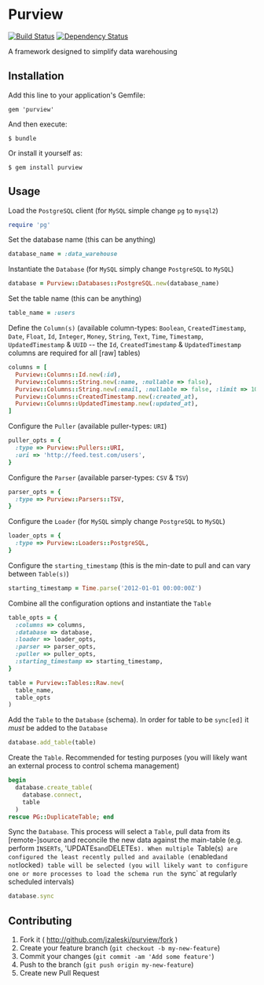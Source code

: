 # Purview

[![Build Status](https://secure.travis-ci.org/jzaleski/purview.png?branch=master)](http://travis-ci.org/jzaleski/purview)
[![Dependency Status](https://gemnasium.com/jzaleski/purview.png)](https://gemnasium.com/jzaleski/purview)

A framework designed to simplify data warehousing

## Installation

Add this line to your application's Gemfile:

    gem 'purview'

And then execute:

    $ bundle

Or install it yourself as:

    $ gem install purview

## Usage

Load the `PostgreSQL` client (for `MySQL` simple change `pg` to `mysql2`)
```ruby
require 'pg'
```

Set the database name (this can be anything)
```ruby
database_name = :data_warehouse
```

Instantiate the `Database` (for `MySQL` simply change `PostgreSQL` to `MySQL`)
```ruby
database = Purview::Databases::PostgreSQL.new(database_name)
```

Set the table name (this can be anything)
```ruby
table_name = :users
```

Define the `Column(s)` (available column-types: `Boolean`, `CreatedTimestamp`,
`Date`, `Float`, `Id`, `Integer`, `Money`, `String`, `Text`, `Time`, `Timestamp`,
`UpdatedTimestamp` & `UUID` -- the `Id`, `CreatedTimestamp` & `UpdatedTimestamp`
columns are required for all [raw] tables)
```ruby
columns = [
  Purview::Columns::Id.new(:id),
  Purview::Columns::String.new(:name, :nullable => false),
  Purview::Columns::String.new(:email, :nullable => false, :limit => 100),
  Purview::Columns::CreatedTimestamp.new(:created_at),
  Purview::Columns::UpdatedTimestamp.new(:updated_at),
]
```

Configure the `Puller` (available puller-types: `URI`)
```ruby
puller_opts = {
  :type => Purview::Pullers::URI,
  :uri => 'http://feed.test.com/users',
}
```

Configure the `Parser` (available parser-types: `CSV` & `TSV`)
```ruby
parser_opts = {
  :type => Purview::Parsers::TSV,
}
```

Configure the `Loader` (for `MySQL` simply change `PostgreSQL` to `MySQL`)
```ruby
loader_opts = {
  :type => Purview::Loaders::PostgreSQL,
}
```

Configure the `starting_timestamp` (this is the min-date to pull and can vary
between `Table(s)`)
```ruby
starting_timestamp = Time.parse('2012-01-01 00:00:00Z')
```

Combine all the configuration options and instantiate the `Table`
```ruby
table_opts = {
  :columns => columns,
  :database => database,
  :loader => loader_opts,
  :parser => parser_opts,
  :puller => puller_opts,
  :starting_timestamp => starting_timestamp,
}

table = Purview::Tables::Raw.new(
  table_name,
  table_opts
)
```

Add the `Table` to the `Database` (schema). In order for table to be `sync[ed]`
it *must* be added to the `Database`
```ruby
database.add_table(table)
```

Create the `Table`. Recommended for testing purposes (you will likely want an
external process to control schema management)
```ruby
begin
  database.create_table(
    database.connect,
    table
  )
rescue PG::DuplicateTable; end
```

Sync the `Database`. This process will select a `Table`, pull data from its
[remote-]source and reconcile the new data against the main-table (e.g. perform
`INSERTs`, 'UPDATEs` and `DELETEs`). When multiple `Table(s)` are configured the
least recently pulled and available (`enabled` and not `locked`) table will be
selected (you will likely want to configure one or more processes to load the
schema run the `sync` at regularly scheduled intervals)
```ruby
database.sync
```

## Contributing

1. Fork it ( http://github.com/jzaleski/purview/fork )
2. Create your feature branch (`git checkout -b my-new-feature`)
3. Commit your changes (`git commit -am 'Add some feature'`)
4. Push to the branch (`git push origin my-new-feature`)
5. Create new Pull Request
